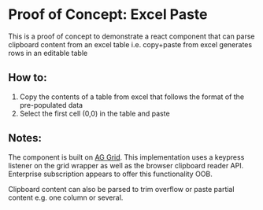# Proof of Concept: Excel Paste
This is a proof of concept to demonstrate a react component that can parse clipboard content from an excel table i.e. copy+paste from excel generates rows in an editable table
## How to:
1. Copy the contents of a table from excel that follows the format of the pre-populated data
2. Select the first cell (0,0) in the table and paste
## Notes:
The component is built on [AG Grid](https://www.npmjs.com/package/ag-grid-community). This implementation uses a keypress listener on the grid wrapper as well as the browser clipboard reader API. Enterprise subscription appears to offer this functionality OOB. 

Clipboard content can also be parsed to trim overflow or paste partial content e.g. one column or several.